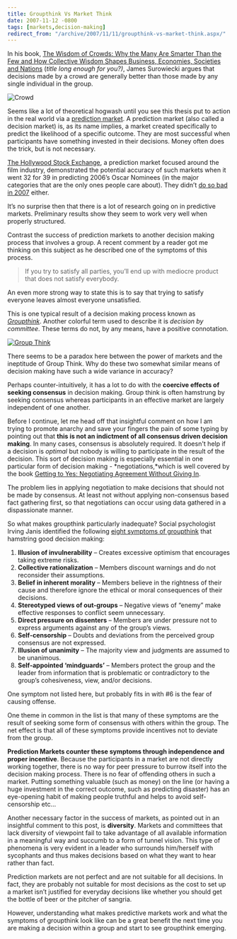 ```yaml
---
title: Groupthink Vs Market Think
date: 2007-11-12 -0800
tags: [markets,decision-making]
redirect_from: "/archive/2007/11/11/groupthink-vs-market-think.aspx/"
---
```


In his book, [The Wisdom of Crowds: Why the Many Are Smarter Than the
Few and How Collective Wisdom Shapes Business, Economies, Societies and
Nations](http://www.amazon.com/gp/product/0385721706?ie=UTF8&tag=youvebeenhaac-20&linkCode=as2&camp=1789&creative=9325&creativeASIN=0385721706 "The Wisdom of Crowds on Amazon.com")
(*title long enough for you?)*, James Surowiecki argues that decisions
made by a crowd are generally better than those made by any single
individual in the group.

![Crowd](https://haacked.com/images/haacked_com/WindowsLiveWriter/GroupThinkVsMarketThink_F2B3/138583931_7fb78ef3a7%5B1%5D_3.jpg)

Seems like a lot of theoretical hogwash until you see this thesis put to
action in the real world via a [prediction
market](http://en.wikipedia.org/wiki/Prediction_market "Prediction Market on Wikipedia").
A prediction market (also called a decision market) is, as its name
implies, a market created specifically to predict the likelihood of a
specific outcome. They are most successful when participants have
something invested in their decisions. Money often does the trick, but
is not necessary.

[The Hollywood Stock
Exchange](http://www.hsx.com/ "Hollywood Stock Exchange"), a prediction
market focused around the film industry, demonstrated the potential
accuracy of such markets when it went 32 for 39 in predicting 2006’s
Oscar Nominees (in the major categories that are the only ones people
care about). They didn’t [do so bad in
2007](http://www.midasoracle.org/2007/02/27/oscars-2007-hollywood-stock-exchange-bingo/ "Hollywood Stock Exchange goes 7 for 8")
either.

It’s no surprise then that there is a lot of research going on in
predictive markets. Preliminary results show they seem to work very well
when properly structured.

Contrast the success of prediction markets to another decision making
process that involves a group. A recent comment by a reader got me
thinking on this subject as he described one of the symptoms of this
process.

> If you try to satisfy all parties, you’ll end up with mediocre product
> that does not satisfy everybody.

An even more strong way to state this is to say that trying to satisfy
everyone leaves almost everyone unsatisfied.

This is one typical result of a decision making process known as
[*Groupthink*](http://en.wikipedia.org/wiki/Groupthink "Group Think on Wikipedia").
Another colorful term used to describe it is *decision by committee*.
These terms do not, by any means, have a positive connotation.

[![Group
Think](https://haacked.com/images/haacked_com/WindowsLiveWriter/GroupThinkVsMarketThink_F2B3/group-think_thumb.gif)](https://haacked.com/images/haacked_com/WindowsLiveWriter/GroupThinkVsMarketThink_F2B3/group-think_2.gif) 

There seems to be a paradox here between the power of markets and the
ineptitude of Group Think. Why do these two somewhat similar means of
decision making have such a wide variance in accuracy?

Perhaps counter-intuitively, it has a lot to do with the **coercive
effects of seeking consensus** in decision making. Group think is often
hamstrung by seeking consensus whereas participants in an effective
market are largely independent of one another.

Before I continue, let me head off that insightful comment on how I am
trying to promote anarchy and save your fingers the pain of some typing
by pointing out that **this is not an indictment of all consensus driven
decision making**. In many cases, consensus is absolutely required. It
doesn't help if a decision is *optimal* but nobody is willing to
participate in the result of the decision. This sort of decision making
is especially essential in one particular form of decision making -
*negotiations,*which is well covered by the book [Getting to Yes:
Negotiating Agreement Without Giving
In](http://www.amazon.com/gp/product/0140157352?ie=UTF8&tag=youvebeenhaac-20&linkCode=as2&camp=1789&creative=9325&creativeASIN=0140157352 "Getting to Yes on Amazon").

The problem lies in applying negotiation to make decisions that should
not be made by consensus. At least not without applying non-consensus
based fact gathering first, so that negotiations can occur using data
gathered in a dispassionate manner.

So what makes groupthink particularly inadequate? Social psychologist
Irving Janis identified the following [eight symptoms of
groupthink](http://www.psysr.org/groupthink%20overview.htm "What is groupthink")
that hamstring good decision making:

1.  **Illusion of invulnerability** – Creates excessive optimism that
    encourages taking extreme risks.
2.  **Collective rationalization** – Members discount warnings and do
    not reconsider their assumptions.
3.  **Belief in inherent morality** – Members believe in the rightness
    of their cause and therefore ignore the ethical or moral
    consequences of their decisions.
4.  **Stereotyped views of out-groups** – Negative views of “enemy” make
    effective responses to conflict seem unnecessary.
5.  **Direct pressure on dissenters** – Members are under pressure not
    to express arguments against any of the group’s views.
6.  **Self-censorship** – Doubts and deviations from the perceived group
    consensus are not expressed.
7.  **Illusion of unanimity** – The majority view and judgments are
    assumed to be unanimous.
8.  **Self-appointed ‘mindguards’** – Members protect the group and the
    leader from information that is problematic or contradictory to the
    group’s cohesiveness, view, and/or decisions.

One symptom not listed here, but probably fits in with \#6 is the fear
of causing offense.

One theme in common in the list is that many of these symptoms are the
result of seeking some form of consensus with others within the group.
The net effect is that all of these symptoms provide incentives not to
deviate from the group.

**Prediction Markets counter these symptoms through independence and
proper incentive**. Because the participants in a market are not
directly working together, there is no way for peer pressure to burrow
itself into the decision making process. There is no fear of offending
others in such a market. Putting something valuable (such as money) on
the line (or having a huge investment in the correct outcome, such as
predicting disaster) has an eye-opening habit of making people truthful
and helps to avoid self-censorship etc...

Another necessary factor in the success of markets, as pointed out in an
insightful comment to this post, is **diversity**. Markets and
committees that lack diversity of viewpoint fail to take advantage of
all available information in a meaningful way and succumb to a form of
tunnel vision. This type of phenomena is very evident in a leader who
surrounds him/herself with sycophants and thus makes decisions based on
what they want to hear rather than fact.

Prediction markets are not perfect and are not suitable for all
decisions. In fact, they are probably not suitable for most decisions as
the cost to set up a market isn’t justified for everyday decisions like
whether you should get the bottle of beer or the pitcher of sangria.

However, understanding what makes predictive markets work and what the
symptoms of groupthink look like can be a great benefit the next time
you are making a decision within a group and start to see groupthink
emerging.

